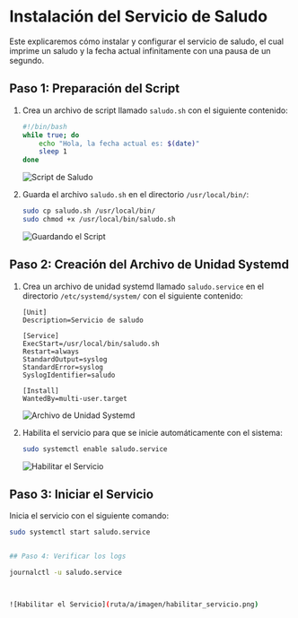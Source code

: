 # Instalación del Servicio de Saludo

Este explicaremos cómo instalar y configurar el servicio de saludo, el cual imprime un saludo y la fecha actual infinitamente con una pausa de un segundo.

## Paso 1: Preparación del Script

1. Crea un archivo de script llamado `saludo.sh` con el siguiente contenido:

    ```bash
    #!/bin/bash
    while true; do
        echo "Hola, la fecha actual es: $(date)"
        sleep 1
    done
    ```

   ![Script de Saludo](ruta/a/imagen/script.png)

2. Guarda el archivo `saludo.sh` en el directorio `/usr/local/bin/`:

    ```bash
    sudo cp saludo.sh /usr/local/bin/
    sudo chmod +x /usr/local/bin/saludo.sh
    ```

   ![Guardando el Script](ruta/a/imagen/guardar_script.png)

## Paso 2: Creación del Archivo de Unidad Systemd

1. Crea un archivo de unidad systemd llamado `saludo.service` en el directorio `/etc/systemd/system/` con el siguiente contenido:

    ```plaintext
    [Unit]
    Description=Servicio de saludo

    [Service]
    ExecStart=/usr/local/bin/saludo.sh
    Restart=always
    StandardOutput=syslog
    StandardError=syslog
    SyslogIdentifier=saludo

    [Install]
    WantedBy=multi-user.target
    ```

   ![Archivo de Unidad Systemd](ruta/a/imagen/archivo_systemd.png)

2. Habilita el servicio para que se inicie automáticamente con el sistema:

    ```bash
    sudo systemctl enable saludo.service
    ```

   ![Habilitar el Servicio](ruta/a/imagen/habilitar_servicio.png)

## Paso 3: Iniciar el Servicio

Inicia el servicio con el siguiente comando:

```bash
sudo systemctl start saludo.service


## Paso 4: Verificar los logs  

journalctl -u saludo.service



![Habilitar el Servicio](ruta/a/imagen/habilitar_servicio.png)